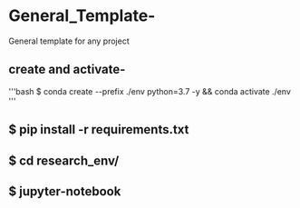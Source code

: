 # General_Template-
General template for any project

## create and activate-
'''bash
$ conda create --prefix ./env python=3.7 -y && conda activate ./env
'''
## $ pip install -r requirements.txt

## $ cd research_env/

## $ jupyter-notebook




